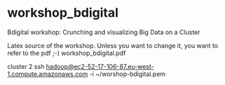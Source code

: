 # workshop_bdigital
Bdigital workshop: Crunching and visualizing Big Data on a Cluster

Latex source of the workshop.
Unless you want to change it, you want to refer to the pdf ;-) workshop_bdigital.pdf 

cluster 2
ssh hadoop@ec2-52-17-106-87.eu-west-1.compute.amazonaws.com -i ~/worshop-bdigital.pem
